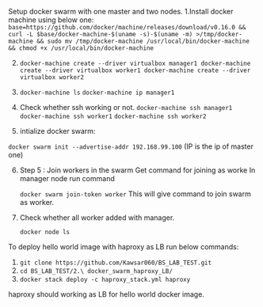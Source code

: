 Setup docker swarm with one master and two nodes.
1.Install docker machine using below one:\
`base=https://github.com/docker/machine/releases/download/v0.16.0 && curl -L $base/docker-machine-$(uname -s)-$(uname -m) >/tmp/docker-machine && sudo mv /tmp/docker-machine /usr/local/bin/docker-machine && chmod +x /usr/local/bin/docker-machine`
  
2. `docker-machine create --driver virtualbox manager1
	docker-machine create --driver virtualbox worker1
	docker-machine create --driver virtualbox worker2`

3. `docker-machine ls`
   `docker-machine ip manager1`

4. Check whether ssh working or not.
    `docker-machine ssh manager1`
	  `docker-machine ssh worker1`
	  `docker-machine ssh worker2`
5. intialize docker swarm:

`docker swarm init --advertise-addr 192.168.99.100` (IP is the ip of master one)

6. Step 5 :  Join workers in the swarm Get command for joining as worke  In manager node run command

    `docker swarm join-token worker` This will give command to join swarm as worker.
    
7. Check whether all worker added with manager.

      `docker node ls`
    
To deploy hello world image with haproxy as LB run below commands:
1. `git clone https://github.com/Kawsar060/BS_LAB_TEST.git`
2. `cd BS_LAB_TEST/2.\ docker_swarm_haproxy_LB/`
3. `docker stack deploy -c haproxy_stack.yml haproxy`

haproxy should working as LB for hello world docker image.
